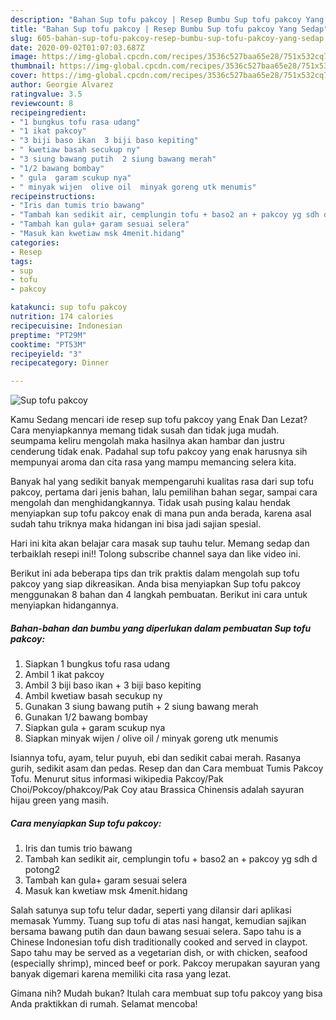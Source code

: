```yaml
---
description: "Bahan Sup tofu pakcoy | Resep Bumbu Sup tofu pakcoy Yang Sedap"
title: "Bahan Sup tofu pakcoy | Resep Bumbu Sup tofu pakcoy Yang Sedap"
slug: 605-bahan-sup-tofu-pakcoy-resep-bumbu-sup-tofu-pakcoy-yang-sedap
date: 2020-09-02T01:07:03.687Z
image: https://img-global.cpcdn.com/recipes/3536c527baa65e28/751x532cq70/sup-tofu-pakcoy-foto-resep-utama.jpg
thumbnail: https://img-global.cpcdn.com/recipes/3536c527baa65e28/751x532cq70/sup-tofu-pakcoy-foto-resep-utama.jpg
cover: https://img-global.cpcdn.com/recipes/3536c527baa65e28/751x532cq70/sup-tofu-pakcoy-foto-resep-utama.jpg
author: Georgie Alvarez
ratingvalue: 3.5
reviewcount: 8
recipeingredient:
- "1 bungkus tofu rasa udang"
- "1 ikat pakcoy"
- "3 biji baso ikan  3 biji baso kepiting"
- " kwetiaw basah secukup ny"
- "3 siung bawang putih  2 siung bawang merah"
- "1/2 bawang bombay"
- " gula  garam scukup nya"
- " minyak wijen  olive oil  minyak goreng utk menumis"
recipeinstructions:
- "Iris dan tumis trio bawang"
- "Tambah kan sedikit air, cemplungin tofu + baso2 an + pakcoy yg sdh d potong2"
- "Tambah kan gula+ garam sesuai selera"
- "Masuk kan kwetiaw msk 4menit.hidang"
categories:
- Resep
tags:
- sup
- tofu
- pakcoy

katakunci: sup tofu pakcoy 
nutrition: 174 calories
recipecuisine: Indonesian
preptime: "PT29M"
cooktime: "PT53M"
recipeyield: "3"
recipecategory: Dinner

---
```



![Sup tofu pakcoy](https://img-global.cpcdn.com/recipes/3536c527baa65e28/751x532cq70/sup-tofu-pakcoy-foto-resep-utama.jpg)

Kamu Sedang mencari ide resep sup tofu pakcoy yang Enak Dan Lezat? Cara menyiapkannya memang tidak susah dan tidak juga mudah. seumpama keliru mengolah maka hasilnya akan hambar dan justru cenderung tidak enak. Padahal sup tofu pakcoy yang enak harusnya sih mempunyai aroma dan cita rasa yang mampu memancing selera kita.

Banyak hal yang sedikit banyak mempengaruhi kualitas rasa dari sup tofu pakcoy, pertama dari jenis bahan, lalu pemilihan bahan segar, sampai cara mengolah dan menghidangkannya. Tidak usah pusing kalau hendak menyiapkan sup tofu pakcoy enak di mana pun anda berada, karena asal sudah tahu triknya maka hidangan ini bisa jadi sajian spesial.

Hari ini kita akan belajar cara masak sup tauhu telur. Memang sedap dan terbaiklah resepi ini!! Tolong subscribe channel saya dan like video ini.


Berikut ini ada beberapa tips dan trik praktis dalam mengolah sup tofu pakcoy yang siap dikreasikan. Anda bisa menyiapkan Sup tofu pakcoy menggunakan 8 bahan dan 4 langkah pembuatan. Berikut ini cara untuk menyiapkan hidangannya.

<!--inarticleads1-->

##### Bahan-bahan dan bumbu yang diperlukan dalam pembuatan Sup tofu pakcoy:

1. Siapkan 1 bungkus tofu rasa udang
1. Ambil 1 ikat pakcoy
1. Ambil 3 biji baso ikan + 3 biji baso kepiting
1. Ambil  kwetiaw basah secukup ny
1. Gunakan 3 siung bawang putih + 2 siung bawang merah
1. Gunakan 1/2 bawang bombay
1. Siapkan  gula + garam scukup nya
1. Siapkan  minyak wijen / olive oil / minyak goreng utk menumis


Isiannya tofu, ayam, telur puyuh, ebi dan sedikit cabai merah. Rasanya gurih, sedikit asam dan pedas. Resep dan dan Cara membuat Tumis Pakcoy Tofu. Menurut situs informasi wikipedia Pakcoy/Pak Choi/Pokcoy/phakcoy/Pak Coy atau Brassica Chinensis adalah sayuran hijau green yang masih. 

<!--inarticleads2-->

##### Cara menyiapkan Sup tofu pakcoy:

1. Iris dan tumis trio bawang
1. Tambah kan sedikit air, cemplungin tofu + baso2 an + pakcoy yg sdh d potong2
1. Tambah kan gula+ garam sesuai selera
1. Masuk kan kwetiaw msk 4menit.hidang


Salah satunya sup tofu telur dadar, seperti yang dilansir dari aplikasi memasak Yummy. Tuang sup tofu di atas nasi hangat, kemudian sajikan bersama bawang putih dan daun bawang sesuai selera. Sapo tahu is a Chinese Indonesian tofu dish traditionally cooked and served in claypot. Sapo tahu may be served as a vegetarian dish, or with chicken, seafood (especially shrimp), minced beef or pork. Pakcoy merupakan sayuran yang banyak digemari karena memiliki cita rasa yang lezat. 

Gimana nih? Mudah bukan? Itulah cara membuat sup tofu pakcoy yang bisa Anda praktikkan di rumah. Selamat mencoba!
